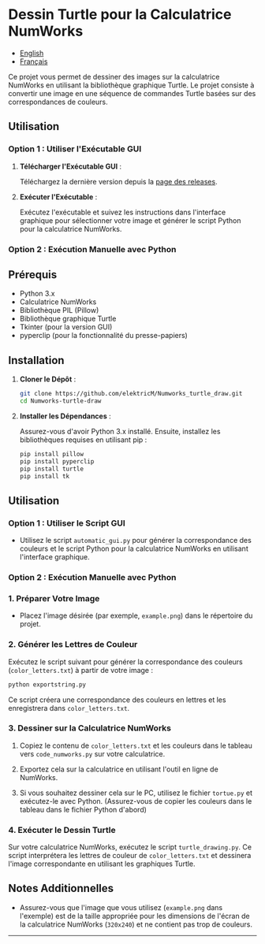 # Dessin Turtle pour la Calculatrice NumWorks
- [English](README.md)
- [Français](README.fr.md)

Ce projet vous permet de dessiner des images sur la calculatrice NumWorks en utilisant la bibliothèque graphique Turtle. Le projet consiste à convertir une image en une séquence de commandes Turtle basées sur des correspondances de couleurs.

## Utilisation

### Option 1 : Utiliser l'Exécutable GUI

1. **Télécharger l'Exécutable GUI** :

   Téléchargez la dernière version depuis la [page des releases](https://github.com/elektricM/Numworks_turtle_draw/releases).

2. **Exécuter l'Exécutable** :

   Exécutez l'exécutable et suivez les instructions dans l'interface graphique pour sélectionner votre image et générer le script Python pour la calculatrice NumWorks.

### Option 2 : Exécution Manuelle avec Python

## Prérequis

- Python 3.x
- Calculatrice NumWorks
- Bibliothèque PIL (Pillow)
- Bibliothèque graphique Turtle
- Tkinter (pour la version GUI)
- pyperclip (pour la fonctionnalité du presse-papiers)

## Installation

1. **Cloner le Dépôt** :

   ```bash
   git clone https://github.com/elektricM/Numworks_turtle_draw.git
   cd Numworks-turtle-draw
   ```

2. **Installer les Dépendances** :

   Assurez-vous d'avoir Python 3.x installé. Ensuite, installez les bibliothèques requises en utilisant pip :

   ```bash
   pip install pillow
   pip install pyperclip
   pip install turtle
   pip install tk
   ```

## Utilisation

### Option 1 : Utiliser le Script GUI

- Utilisez le script `automatic_gui.py` pour générer la correspondance des couleurs et le script Python pour la calculatrice NumWorks en utilisant l'interface graphique.

### Option 2 : Exécution Manuelle avec Python

### 1. Préparer Votre Image

- Placez l'image désirée (par exemple, `example.png`) dans le répertoire du projet.

### 2. Générer les Lettres de Couleur

Exécutez le script suivant pour générer la correspondance des couleurs (`color_letters.txt`) à partir de votre image :

```bash
python exportstring.py
```

Ce script créera une correspondance des couleurs en lettres et les enregistrera dans `color_letters.txt`.

### 3. Dessiner sur la Calculatrice NumWorks

1. Copiez le contenu de `color_letters.txt` et les couleurs dans le tableau vers `code_numworks.py` sur votre calculatrice.
2. Exportez cela sur la calculatrice en utilisant l'outil en ligne de NumWorks.

3. Si vous souhaitez dessiner cela sur le PC, utilisez le fichier `tortue.py` et exécutez-le avec Python. (Assurez-vous de copier les couleurs dans le tableau dans le fichier Python d'abord)

### 4. Exécuter le Dessin Turtle

Sur votre calculatrice NumWorks, exécutez le script `turtle_drawing.py`. Ce script interprétera les lettres de couleur de `color_letters.txt` et dessinera l'image correspondante en utilisant les graphiques Turtle.

## Notes Additionnelles

- Assurez-vous que l'image que vous utilisez (`example.png` dans l'exemple) est de la taille appropriée pour les dimensions de l'écran de la calculatrice NumWorks (`320x240`) et ne contient pas trop de couleurs.

---